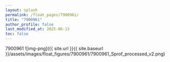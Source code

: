 ```yaml
---
layout: splash
permalink: /float_pages/7900961/
title: "7900961"
author_profile: false
last_modified_at: 2025-06-13
toc: false
---
```

 
7900961
![img-png]({{ site.url }}{{ site.baseurl }}/assets/images/float_figures/7900961/7900961_Sprof_processed_v2.png)